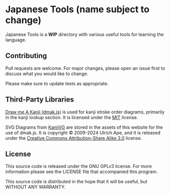 # Japanese Tools (name subject to change)

Japanese Tools is a **WIP** directory with various useful tools for learning the language.

## Contributing

Pull requests are welcome. For major changes, please open an issue first
to discuss what you would like to change.

Please make sure to update tests as appropriate.

## Third-Party Libraries
[Draw me A Kanji (dmak.js)](https://github.com/mbilbille/dmak) is used for kanji stroke order diagrams, primarily in the kanji lookup section. It is licensed under the [MIT](https://github.com/mbilbille/dmak/blob/master/LICENSE) license.

SVG Diagrams from [KanjiVG](https://kanjivg.tagaini.net) are stored in the assets of this website for the use of dmak.js. It is copyright © 2009-2024 Ulrich Ape, and it is released under the [Creative Commons Attribution-Share Alike 3.0](https://creativecommons.org/licenses/by-sa/3.0/) license.

## License

This source code is released under the GNU GPLv3 license. For more information please see the LICENSE file that accompanied this program.

This source code is distributed in the hope that it will be useful, but WITHOUT ANY WARRANTY.
